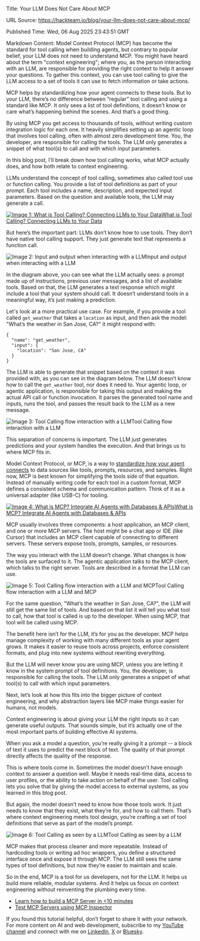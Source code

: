 Title: Your LLM Does Not Care About MCP

URL Source: https://hackteam.io/blog/your-llm-does-not-care-about-mcp/

Published Time: Wed, 06 Aug 2025 23:43:51 GMT

Markdown Content:
Model Context Protocol (MCP) has become the standard for tool calling when building agents, but contrary to popular belief, your LLM does not need to understand MCP. You might have heard about the term "context engineering"; where you, as the person interacting with an LLM, are responsible for providing the right context to help it answer your questions. To gather this context, you can use tool calling to give the LLM access to a set of tools it can use to fetch information or take actions.

MCP helps by standardizing how your agent connects to these tools. But to your LLM, there’s no difference between “regular” tool calling and using a standard like MCP. It only sees a list of tool definitions, it doesn’t know or care what’s happening behind the scenes. And that’s a good thing.

By using MCP you get access to thousands of tools, without writing custom integration logic for each one. It heavily simplifies setting up an agentic loop that involves tool calling, often with almost zero development time. You, the developer, are responsible for calling the tools. The LLM only generates a snippet of what tool(s) to call and with which input parameters.

In this blog post, I’ll break down how tool calling works, what MCP actually does, and how both relate to context engineering.

LLMs understand the concept of tool calling, sometimes also called tool use or function calling. You provide a list of tool definitions as part of your prompt. Each tool includes a name, description, and expected input parameters. Based on the question and available tools, the LLM may generate a call.

[![Image 1: What is Tool Calling? Connecting LLMs to Your Data](https://i.ytimg.com/vi/h8gMhXYAv1k/hqdefault.jpg)What is Tool Calling? Connecting LLMs to Your Data](http://www.youtube.com/watch?v=h8gMhXYAv1k)

But here’s the important part: LLMs don’t know how to use tools. They don’t have native tool calling support. They just generate text that represents a function call.

![Image 2: Input and output when interacting with a LLM](https://hackteam.io/images/your-llm-does-not-care-about-mcp/tool-calling.png)Input and output when interacting with a LLM

In the diagram above, you can see what the LLM actually sees: a prompt made up of instructions, previous user messages, and a list of available tools. Based on that, the LLM generates a text response which might include a tool that your system should call. It doesn’t understand tools in a meaningful way, it’s just making a prediction.

Let's look at a more practical use case. For example, if you provide a tool called `get_weather` that takes a `location` as input, and then ask the model: "What’s the weather in San Jose, CA?" it might respond with:

```
{
  "name": "get_weather",
  "input": {
    "location": "San Jose, CA"
  }
}
```

The LLM is able to generate that snippet based on the context it was provided with, as you can see in the diagram below. The LLM doesn’t know how to call the `get_weather` tool, nor does it need to. Your agentic loop, or agentic application, is responsible for taking this output and making the actual API call or function invocation. It parses the generated tool name and inputs, runs the tool, and passes the result back to the LLM as a new message.

![Image 3: Tool Calling flow interaction with a LLM](https://hackteam.io/images/your-llm-does-not-care-about-mcp/tool-calling-flow.png)Tool Calling flow interaction with a LLM

This separation of concerns is important. The LLM just generates predictions and your system handles the execution. And that brings us to where MCP fits in.

Model Context Protocol, or MCP, is a way to [standardize how your agent connects](https://www.infoworld.com/article/4029634/what-is-model-context-protocol-how-mcp-bridges-ai-and-external-services.html) to data sources like tools, prompts, resources, and samples. Right now, MCP is best known for simplifying the tools side of that equation. Instead of manually writing code for each tool in a custom format, MCP defines a consistent schema and communication pattern. Think of it as a universal adapter (like USB-C) for tooling.

[![Image 4: What is MCP? Integrate AI Agents with Databases & APIs](https://i.ytimg.com/vi/eur8dUO9mvE/hqdefault.jpg)What is MCP? Integrate AI Agents with Databases & APIs](http://www.youtube.com/watch?v=eur8dUO9mvE)

MCP usually involves three components: a host application, an MCP client, and one or more MCP servers. The host might be a chat app or IDE (like Cursor) that includes an MCP client capable of connecting to different servers. These servers expose tools, prompts, samples, or resources.

The way you interact with the LLM doesn’t change. What changes is how the tools are surfaced to it. The agentic application talks to the MCP client, which talks to the right server. Tools are described in a format the LLM can use.

![Image 5: Tool Calling flow interaction with a LLM and MCP](https://hackteam.io/images/your-llm-does-not-care-about-mcp/tool-calling-flow-mcp.png)Tool Calling flow interaction with a LLM and MCP

For the same question, "What’s the weather in San Jose, CA?", the LLM will still get the same list of tools. And based on that list it will tell you what tool to call, how that tool is called is up to the developer. When using MCP, that tool will be called using MCP.

The benefit here isn’t for the LLM, it’s for you as the developer. MCP helps manage complexity of working with many different tools as your agent grows. It makes it easier to reuse tools across projects, enforce consistent formats, and plug into new systems without rewriting everything.

But the LLM will never know you are using MCP, unless you are letting it know in the system prompt of tool definitions. You, the developer, is responsible for calling the tools. The LLM only generates a snippet of what tool(s) to call with which input parameters.

Next, let’s look at how this fits into the bigger picture of context engineering, and why abstraction layers like MCP make things easier for humans, not models.

Context engineering is about giving your LLM the right inputs so it can generate useful outputs. That sounds simple, but it’s actually one of the most important parts of building effective AI systems.

When you ask a model a question, you’re really giving it a prompt -- a block of text it uses to predict the next block of text. The quality of that prompt directly affects the quality of the response.

This is where tools come in. Sometimes the model doesn’t have enough context to answer a question well. Maybe it needs real-time data, access to user profiles, or the ability to take action on behalf of the user. Tool calling lets you solve that by giving the model access to external systems, as you learned in this blog post.

But again, the model doesn’t need to know how those tools work. It just needs to know that they exist, what they’re for, and how to call them. That’s where context engineering meets tool design, you’re crafting a set of tool definitions that serve as part of the model’s prompt.

![Image 6: Tool Calling as seen by a LLM](https://hackteam.io/images/your-llm-does-not-care-about-mcp/overview.png)Tool Calling as seen by a LLM

MCP makes that process cleaner and more repeatable. Instead of hardcoding tools or writing ad hoc wrappers, you define a structured interface once and expose it through MCP. The LLM still sees the same types of tool definitions, but now they’re easier to maintain and scale.

So in the end, MCP is a tool for us developers, not for the LLM. It helps us build more reliable, modular systems. And it helps us focus on context engineering without reinventing the plumbing every time.

*   [Learn how to build a MCP Server in <10 minutes](https://hackteam.io/blog/build-your-first-mcp-server-with-typescript-in-under-10-minutes)
*   [Test MCP Servers using MCP Inspector](https://hackteam.io/blog/build-test-mcp-server-typescript-mcp-inspector)

If you found this tutorial helpful, don’t forget to share it with your network. For more content on AI and web development, subscribe to my [YouTube channel](https://www.youtube.com/@gethackteam?sub_confirmation=1) and connect with me on [LinkedIn](https://linkedin.com/in/gethackteam), [X](https://x.com/gethackteam) or [Bluesky](https://bsky.app/profile/gethackteam.bsky.social).